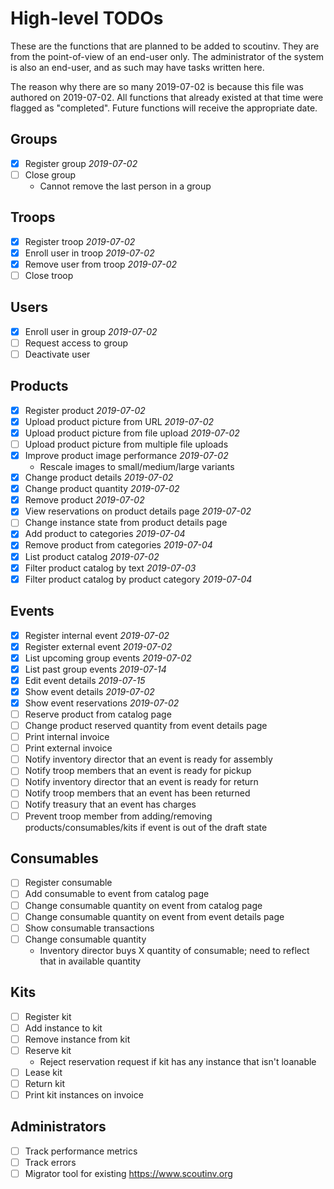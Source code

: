 # High-level TODOs

These are the functions that are planned to be added to scoutinv. They are from the point-of-view of an end-user only.
The administrator of the system is also an end-user, and as such may have tasks written here.

The reason why there are so many 2019-07-02 is because this file was authored on 2019-07-02. All functions that already
existed at that time were flagged as "completed". Future functions will receive the appropriate date.

## Groups

* [x] Register group _2019-07-02_
* [ ] Close group
    * Cannot remove the last person in a group

## Troops

* [x] Register troop _2019-07-02_
* [x] Enroll user in troop _2019-07-02_
* [x] Remove user from troop _2019-07-02_
* [ ] Close troop

## Users

* [x] Enroll user in group _2019-07-02_
* [ ] Request access to group
* [ ] Deactivate user

## Products

* [x] Register product _2019-07-02_
* [x] Upload product picture from URL _2019-07-02_
* [x] Upload product picture from file upload _2019-07-02_
* [ ] Upload product picture from multiple file uploads
* [x] Improve product image performance  _2019-07-02_
    * Rescale images to small/medium/large variants
* [x] Change product details _2019-07-02_
* [x] Change product quantity _2019-07-02_
* [x] Remove product _2019-07-02_
* [x] View reservations on product details page _2019-07-02_
* [ ] Change instance state from product details page
* [x] Add product to categories _2019-07-04_
* [x] Remove product from categories _2019-07-04_
* [x] List product catalog _2019-07-02_
* [x] Filter product catalog by text _2019-07-03_
* [x] Filter product catalog by product category _2019-07-04_

## Events

* [x] Register internal event _2019-07-02_
* [x] Register external event _2019-07-02_
* [x] List upcoming group events _2019-07-02_
* [x] List past group events _2019-07-14_
* [x] Edit event details _2019-07-15_
* [x] Show event details _2019-07-02_
* [x] Show event reservations _2019-07-02_
* [ ] Reserve product from catalog page
* [ ] Change product reserved quantity from event details page
* [ ] Print internal invoice
* [ ] Print external invoice
* [ ] Notify inventory director that an event is ready for assembly
* [ ] Notify troop members that an event is ready for pickup
* [ ] Notify inventory director that an event is ready for return
* [ ] Notify troop members that an event has been returned
* [ ] Notify treasury that an event has charges
* [ ] Prevent troop member from adding/removing products/consumables/kits if event is out of the draft state

## Consumables

* [ ] Register consumable
* [ ] Add consumable to event from catalog page
* [ ] Change consumable quantity on event from catalog page
* [ ] Change consumable quantity on event from event details page
* [ ] Show consumable transactions
* [ ] Change consumable quantity
    * Inventory director buys X quantity of consumable; need to reflect that in available quantity

## Kits

* [ ] Register kit
* [ ] Add instance to kit
* [ ] Remove instance from kit
* [ ] Reserve kit
    * Reject reservation request if kit has any instance that isn't loanable
* [ ] Lease kit
* [ ] Return kit
* [ ] Print kit instances on invoice

## Administrators

* [ ] Track performance metrics
* [ ] Track errors
* [ ] Migrator tool for existing https://www.scoutinv.org
